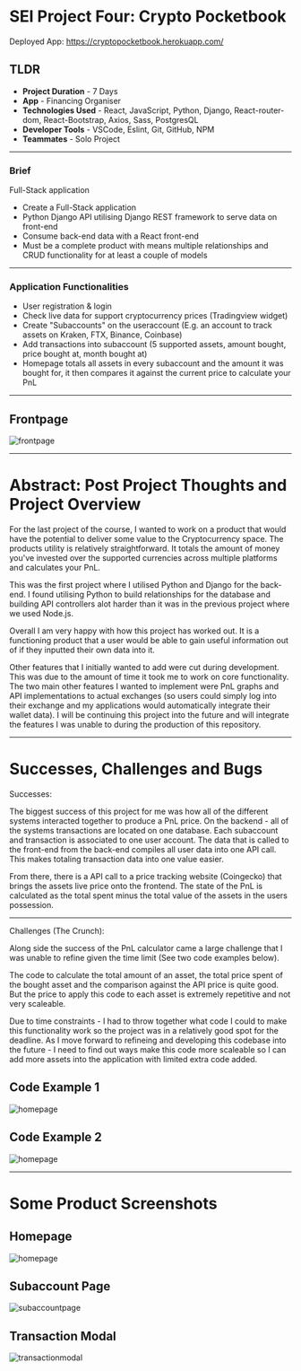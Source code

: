 # SEI Project Four: Crypto Pocketbook

Deployed App: https://cryptopocketbook.herokuapp.com/

## TLDR
- **Project Duration** - 7 Days
- **App** - Financing Organiser
- **Technologies Used** - React, JavaScript, Python, Django, React-router-dom, React-Bootstrap, Axios, Sass, PostgresQL
- **Developer Tools** - VSCode, Eslint, Git, GitHub, NPM
- **Teammates** - Solo Project
____

### Brief

Full-Stack application

- Create a Full-Stack application
- Python Django API utilising Django REST framework to serve data on front-end
- Consume back-end data with a React front-end
- Must be a complete product with means multiple relationships and CRUD functionality for at least a couple of models
____

### Application Functionalities

- User registration & login
- Check live data for support cryptocurrency prices (Tradingview widget)
- Create "Subaccounts" on the useraccount (E.g. an account to track assets on Kraken, FTX, Binance, Coinbase)
- Add transactions into subaccount (5 supported assets, amount bought, price bought at, month bought at)
- Homepage totals all assets in every subaccount and the amount it was bought for, it then compares it against the current price to calculate your PnL

____

## Frontpage
![frontpage](/readmepictures/frontpage.png)
____

# Abstract: Post Project Thoughts and Project Overview

For the last project of the course, I wanted to work on a product that would have the potential to deliver some value to the Cryptocurrency space. The products utility is relatively straightforward. It totals the amount of money you've invested over the supported currencies across multiple platforms and calculates your PnL.

This was the first project where I utilised Python and Django for the back-end. I found utilising Python to build relationships for the database and building API controllers alot harder than it was in the previous project where we used Node.js.

Overall I am very happy with how this project has worked out. It is a functioning product that a user would be able to gain useful information out of if they inputted their own data into it.

Other features that I initially wanted to add were cut during development. This was due to the amount of time it took me to work on core functionality. The two main other features I wanted to implement were PnL graphs and API implementations to actual exchanges (so users could simply log into their exchange and my applications would automatically integrate their wallet data). I will be continuing this project into the future and will integrate the features I was unable to during the production of this repository.

____

# Successes, Challenges and Bugs

Successes: 

The biggest success of this project for me was how all of the different systems interacted together to produce a PnL price. On the backend - all of the systems transactions are located on one database. Each subaccount and transaction is associated to one user account. The data that is called to the front-end from the back-end compiles all user data into one API call. This makes totaling transaction data into one value easier. 

From there, there is a API call to a price tracking website (Coingecko) that brings the assets live price onto the frontend. The state of the PnL is calculated as the total spent minus the total value of the assets in the users possession.
____

Challenges (The Crunch):

Along side the success of the PnL calculator came a large challenge that I was unable to refine given the time limit (See two code examples below).

The code to calculate the total amount of an asset, the total price spent of the bought asset and the comparison against the API price is quite good. But the price to apply this code to each asset is extremely repetitive and not very scaleable. 

Due to time constraints - I had to throw together what code I could to make this functionality work so the project was in a relatively good spot for the deadline. As I move forward to refineing and developing this codebase into the future - I need to find out ways make this code more scaleable so I can add more assets into the application with limited extra code added.

## Code Example 1
![homepage](/readmepictures/codeexample.png)
## Code Example 2
![homepage](/readmepictures/codeexample2.png)

____

# Some Product Screenshots


## Homepage
![homepage](/readmepictures/homepage.png)

## Subaccount Page
![subaccountpage](/readmepictures/subaccountpage.png)

## Transaction Modal
![transactionmodal](/readmepictures/transactionModal.png)
